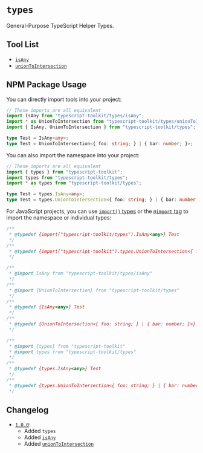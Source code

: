 # `types`
General-Purpose TypeScript Helper Types.


## Tool List
- [`isAny`](./isAny/)
- [`unionToIntersection`](./unionToIntersection/)


## NPM Package Usage
You can directly import tools into your project:
```ts
// These imports are all equivalent
import IsAny from "typescript-toolkit/types/isAny";
import * as UnionToIntersection from "typescript-toolkit/types/unionToIntersection";
import { IsAny, UnionToIntersection } from "typescript-toolkit/types";

type Test = IsAny<any>;
type Test = UnionToIntersection<{ foo: string; } | { bar: number; }>;
```

You can also import the namespace into your project:
```ts
// These imports are all equivalent
import { types } from "typescript-toolkit";
import types from "typescript-toolkit/types";
import * as types from "typescript-toolkit/types";

type Test = types.IsAny<any>;
type Test = types.UnionToIntersection<{ foo: string; } | { bar: number; }>;
```

For JavaScript projects, you can use [`import()` types](https://www.typescriptlang.org/docs/handbook/modules/reference.html#import-types) or the [`@import` tag](https://www.typescriptlang.org/docs/handbook/jsdoc-supported-types.html#import) to import the namespace or individual types:
```js
/**
 * @typedef {import("typescript-toolkit/types").IsAny<any>} Test
 */
/**
 * @typedef {import("typescript-toolkit").types.UnionToIntersection<{ foo: string; } | { bar: number; }>} Test
 */

/**
 * @import IsAny from "typescript-toolkit/types/isAny"
 */
/**
 * @import {UnionToIntersection} from "typescript-toolkit/types"
 */
/**
 * @typedef {IsAny<any>} Test
 */
/**
 * @typedef {UnionToIntersection<{ foo: string; } | { bar: number; }>} Test
 */

/**
 * @import {types} from "typescript-toolkit"
 * @import types from "typescript-toolkit/types"
 */
/**
 * @typedef {types.IsAny<any>} Test
 */
/**
 * @typedef {types.UnionToIntersection<{ foo: string; } | { bar: number; }>} Test
 */
```


## Changelog
- [`1.0.0`](https://github.com/FusedKush/typescript-toolkit/releases/1.0.0):
  - Added `types`
  - Added [`isAny`](./isAny/)
  - Added [`unionToIntersection`](./unionToIntersection/)
